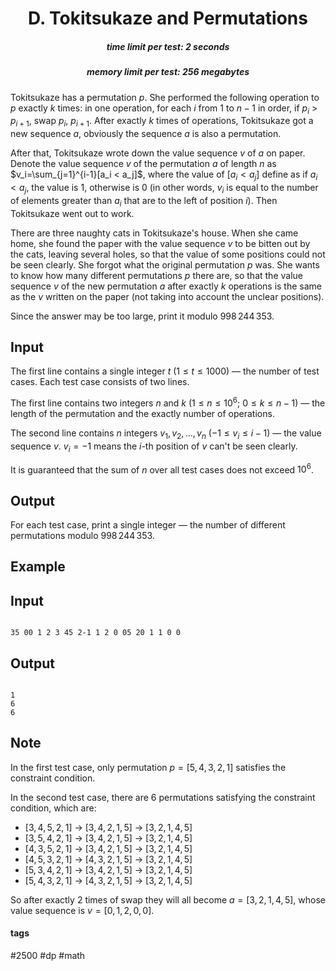<h1 style='text-align: center;'> D. Tokitsukaze and Permutations</h1>

<h5 style='text-align: center;'>time limit per test: 2 seconds</h5>
<h5 style='text-align: center;'>memory limit per test: 256 megabytes</h5>

Tokitsukaze has a permutation $p$. She performed the following operation to $p$ exactly $k$ times: in one operation, for each $i$ from $1$ to $n - 1$ in order, if $p_i$ > $p_{i+1}$, swap $p_i$, $p_{i+1}$. After exactly $k$ times of operations, Tokitsukaze got a new sequence $a$, obviously the sequence $a$ is also a permutation.

After that, Tokitsukaze wrote down the value sequence $v$ of $a$ on paper. Denote the value sequence $v$ of the permutation $a$ of length $n$ as $v_i=\sum_{j=1}^{i-1}[a_i < a_j]$, where the value of $[a_i < a_j]$ define as if $a_i < a_j$, the value is $1$, otherwise is $0$ (in other words, $v_i$ is equal to the number of elements greater than $a_i$ that are to the left of position $i$). Then Tokitsukaze went out to work.

There are three naughty cats in Tokitsukaze's house. When she came home, she found the paper with the value sequence $v$ to be bitten out by the cats, leaving several holes, so that the value of some positions could not be seen clearly. She forgot what the original permutation $p$ was. She wants to know how many different permutations $p$ there are, so that the value sequence $v$ of the new permutation $a$ after exactly $k$ operations is the same as the $v$ written on the paper (not taking into account the unclear positions).

Since the answer may be too large, print it modulo $998\,244\,353$.

## Input

The first line contains a single integer $t$ ($1 \leq t \leq 1000$) — the number of test cases. Each test case consists of two lines.

The first line contains two integers $n$ and $k$ ($1 \leq n \leq 10^6$; $0 \leq k \leq n-1$) — the length of the permutation and the exactly number of operations.

The second line contains $n$ integers $v_1, v_2, \dots, v_n$ ($-1 \leq v_i \leq i-1$) — the value sequence $v$. $v_i = -1$ means the $i$-th position of $v$ can't be seen clearly.

It is guaranteed that the sum of $n$ over all test cases does not exceed $10^6$.

## Output

For each test case, print a single integer — the number of different permutations modulo $998\,244\,353$.

## Example

## Input


```

35 00 1 2 3 45 2-1 1 2 0 05 20 1 1 0 0
```
## Output


```

1
6
6

```
## Note

In the first test case, only permutation $p=[5,4,3,2,1]$ satisfies the constraint condition.

In the second test case, there are $6$ permutations satisfying the constraint condition, which are:

* $[3,4,5,2,1]$ $\rightarrow$ $[3,4,2,1,5]$ $\rightarrow$ $[3,2,1,4,5]$
* $[3,5,4,2,1]$ $\rightarrow$ $[3,4,2,1,5]$ $\rightarrow$ $[3,2,1,4,5]$
* $[4,3,5,2,1]$ $\rightarrow$ $[3,4,2,1,5]$ $\rightarrow$ $[3,2,1,4,5]$
* $[4,5,3,2,1]$ $\rightarrow$ $[4,3,2,1,5]$ $\rightarrow$ $[3,2,1,4,5]$
* $[5,3,4,2,1]$ $\rightarrow$ $[3,4,2,1,5]$ $\rightarrow$ $[3,2,1,4,5]$
* $[5,4,3,2,1]$ $\rightarrow$ $[4,3,2,1,5]$ $\rightarrow$ $[3,2,1,4,5]$

So after exactly $2$ times of swap they will all become $a=[3,2,1,4,5]$, whose value sequence is $v=[0,1,2,0,0]$.



#### tags 

#2500 #dp #math 